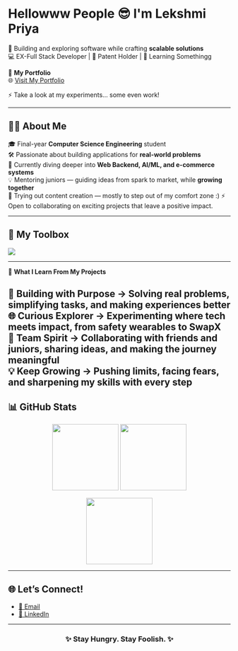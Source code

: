 # Hellowww People 😎 I'm **Lekshmi Priya**  

🚀 Building and exploring software while crafting **scalable solutions**  
💻 EX-Full Stack Developer | 📜 Patent Holder | 🎨 Learning Somethingg

🔗 **My Portfolio**  
🌐 [Visit My Portfolio](https://lekshmipriya.netlify.app/)  

⚡ Take a look at my experiments… some even work!

---

## 👩‍💻 About Me  

🎓 Final-year **Computer Science Engineering** student  
🛠️ Passionate about building applications for **real-world problems**  
🌱 Currently diving deeper into **Web Backend, AI/ML, and e-commerce systems**  
💡 Mentoring juniors — guiding ideas from spark to market, while **growing together**  
🎥 Trying out content creation — mostly to step out of my comfort zone :)
⚡ Open to collaborating on exciting projects that leave a positive impact.

---

## 🔧 My Toolbox  
<p align="left">
  <img src="https://skillicons.dev/icons?i=html,css,js,react,nodejs,express,mongodb,tailwind,python,java,git,github,vscode,figma&perline=7" />
</p>

---
🌟 **What I Learn From My Projects**  

🚀 **Building with Purpose** → Solving real problems, simplifying tasks, and making experiences better  
🌐 **Curious Explorer** → Experimenting where tech meets impact, from safety wearables to SwapX  
🤝 **Team Spirit** → Collaborating with friends and juniors, sharing ideas, and making the journey meaningful  
💡 **Keep Growing** → Pushing limits, facing fears, and sharpening my skills with every step  
---

## 📊 GitHub Stats  

<p align="center">
  <img src="https://github-readme-streak-stats.herokuapp.com/?user=lekshmipriyaa28&theme=radical&hide_border=true" height="150" /> 
  <img src="https://github-readme-stats.vercel.app/api?username=lekshmipriyaa28&show_icons=true&theme=radical&hide_border=true" height="150" />
</p>

<p align="center">
  <img src="https://github-readme-stats.vercel.app/api/top-langs/?username=lekshmipriyaa28&layout=compact&theme=radical&hide_border=true" height="150" />
</p>

---

## 🌐 Let’s Connect!  
- [📩 Email](mailto:lekshmipriyaa28@gmail.com)  
- [💼 LinkedIn](https://www.linkedin.com/in/lekshmi-priya-j-s--8684382a9/)  

---

<h3 align="center">✨ Stay Hungry. Stay Foolish. ✨</h3>
